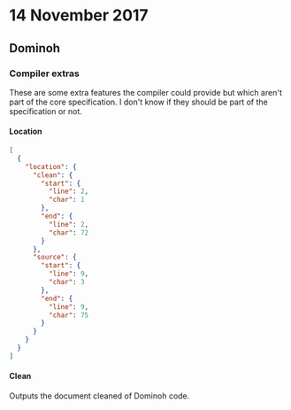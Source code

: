 # 14 November 2017

## Dominoh

### Compiler extras

These are some extra features the compiler could provide but which aren't part
of the core specification. I don't know if they should be part of the specification
or not.

#### Location

```json
[
  {
    "location": {
      "clean": {
        "start": {
          "line": 2,
          "char": 1
        },
        "end": {
          "line": 2,
          "char": 72 
        }
      },
      "source": {
        "start": {
          "line": 9,
          "char": 3
        },
        "end": {
          "line": 9,
          "char": 75 
        }
      }
    }
  }
]
```

#### Clean

Outputs the document cleaned of Dominoh code.
